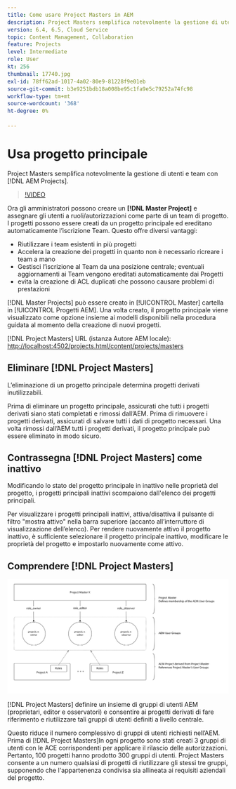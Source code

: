 ```yaml
---
title: Come usare Project Masters in AEM
description: Project Masters semplifica notevolmente la gestione di utenti e team con i progetti AEM.
version: 6.4, 6.5, Cloud Service
topic: Content Management, Collaboration
feature: Projects
level: Intermediate
role: User
kt: 256
thumbnail: 17740.jpg
exl-id: 78ff62ad-1017-4a02-80e9-81228f9e01eb
source-git-commit: b3e9251bdb18a008be95c1fa9e5c79252a74fc98
workflow-type: tm+mt
source-wordcount: '368'
ht-degree: 0%

---
```


# Usa progetto principale

Project Masters semplifica notevolmente la gestione di utenti e team con [!DNL AEM Projects].

>[!VIDEO](https://video.tv.adobe.com/v/17740?quality=12&learn=on)

Ora gli amministratori possono creare un **[!DNL Master Project]** e assegnare gli utenti a ruoli/autorizzazioni come parte di un team di progetto. I progetti possono essere creati da un progetto principale ed ereditano automaticamente l’iscrizione Team. Questo offre diversi vantaggi:

* Riutilizzare i team esistenti in più progetti
* Accelera la creazione dei progetti in quanto non è necessario ricreare i team a mano
* Gestisci l’iscrizione al Team da una posizione centrale; eventuali aggiornamenti ai Team vengono ereditati automaticamente dai Progetti
* evita la creazione di ACL duplicati che possono causare problemi di prestazioni

[!DNL Master Projects] può essere creato in [!UICONTROL Master] cartella in [!UICONTROL Progetti AEM]. Una volta creato, il progetto principale viene visualizzato come opzione insieme ai modelli disponibili nella procedura guidata al momento della creazione di nuovi progetti.

[!DNL Project Masters] URL (istanza Autore AEM locale): [http://localhost:4502/projects.html/content/projects/masters](http://localhost:4502/projects.html/content/projects/masters)

## Eliminare [!DNL Project Masters]

L’eliminazione di un progetto principale determina progetti derivati inutilizzabili.

Prima di eliminare un progetto principale, assicurati che tutti i progetti derivati siano stati completati e rimossi dall’AEM. Prima di rimuovere i progetti derivati, assicurati di salvare tutti i dati di progetto necessari. Una volta rimossi dall’AEM tutti i progetti derivati, il progetto principale può essere eliminato in modo sicuro.

## Contrassegna [!DNL Project Masters] come inattivo

Modificando lo stato del progetto principale in inattivo nelle proprietà del progetto, i progetti principali inattivi scompaiono dall&#39;elenco dei progetti principali.

Per visualizzare i progetti principali inattivi, attiva/disattiva il pulsante di filtro &quot;mostra attivo&quot; nella barra superiore (accanto all’interruttore di visualizzazione dell’elenco). Per rendere nuovamente attivo il progetto inattivo, è sufficiente selezionare il progetto principale inattivo, modificare le proprietà del progetto e impostarlo nuovamente come attivo.

## Comprendere [!DNL Project Masters]

![Visualizzazione tecnica schemi di progetto](assets/use-project-masters/project-masters-architecture.png)

[!DNL Project Masters] definire un insieme di gruppi di utenti AEM (proprietari, editor e osservatori) e consentire ai progetti derivati di fare riferimento e riutilizzare tali gruppi di utenti definiti a livello centrale.

Questo riduce il numero complessivo di gruppi di utenti richiesti nell’AEM. Prima di [!DNL Project Masters]In ogni progetto sono stati creati 3 gruppi di utenti con le ACE corrispondenti per applicare il rilascio delle autorizzazioni. Pertanto, 100 progetti hanno prodotto 300 gruppi di utenti. Project Masters consente a un numero qualsiasi di progetti di riutilizzare gli stessi tre gruppi, supponendo che l&#39;appartenenza condivisa sia allineata ai requisiti aziendali del progetto.
